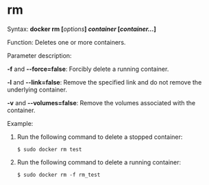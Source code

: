 # rm<a name="EN-US_TOPIC_0184808253"></a>

Syntax:  **docker rm \[**_options_**\] **_container_ **\[**_container..._**\]**

Function: Deletes one or more containers.

Parameter description:

**-f**  and  **--force=false**: Forcibly delete a running container.

**-l**  and  **--link=false**: Remove the specified link and do not remove the underlying container.

**-v**  and  **--volumes=false**: Remove the volumes associated with the container.

Example:

1.  Run the following command to delete a stopped container:

    ```
    $ sudo docker rm test
    ```

2.  Run the following command to delete a running container:

    ```
    $ sudo docker rm -f rm_test
    ```


